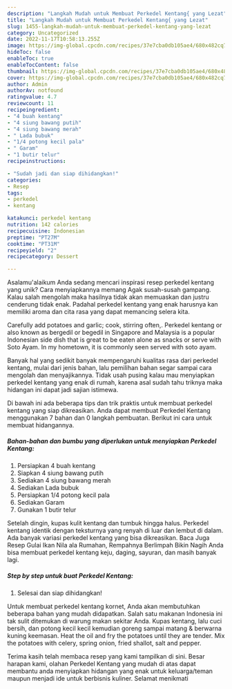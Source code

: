 ```yaml
---
description: "Langkah Mudah untuk Membuat Perkedel Kentang{ yang Lezat"
title: "Langkah Mudah untuk Membuat Perkedel Kentang{ yang Lezat"
slug: 1455-langkah-mudah-untuk-membuat-perkedel-kentang-yang-lezat
category: Uncategorized
date: 2022-11-17T10:58:13.255Z
image: https://img-global.cpcdn.com/recipes/37e7cba0db105ae4/680x482cq70/perkedel-kentang-foto-resep-utama.jpg
hideToc: false
enableToc: true
enableTocContent: false
thumbnail: https://img-global.cpcdn.com/recipes/37e7cba0db105ae4/680x482cq70/perkedel-kentang-foto-resep-utama.jpg
cover: https://img-global.cpcdn.com/recipes/37e7cba0db105ae4/680x482cq70/perkedel-kentang-foto-resep-utama.jpg
author: Admin
authorAv: notfound
ratingvalue: 4.7
reviewcount: 11
recipeingredient:
- "4 buah kentang"
- "4 siung bawang putih"
- "4 siung bawang merah"
- " Lada bubuk"
- "1/4 potong kecil pala"
- " Garam"
- "1 butir telur"
recipeinstructions:

- "Sudah jadi dan siap dihidangkan!"
categories:
- Resep
tags:
- perkedel
- kentang

katakunci: perkedel kentang 
nutrition: 142 calories
recipecuisine: Indonesian
preptime: "PT27M"
cooktime: "PT31M"
recipeyield: "2"
recipecategory: Dessert

---
```



Asalamu'alaikum Anda sedang mencari inspirasi resep perkedel kentang yang unik? Cara menyiapkannya memang Agak susah-susah gampang. Kalau salah mengolah maka hasilnya tidak akan memuaskan dan justru cenderung tidak enak. Padahal perkedel kentang yang enak harusnya kan memiliki aroma dan cita rasa yang dapat memancing selera kita.


Carefully add potatoes and garlic; cook, stirring often,. Perkedel kentang or also known as bergedil or begedil in Singapore and Malaysia is a popular Indonesian side dish that is great to be eaten alone as snacks or serve with Soto Ayam. In my hometown, it is commonly seen served with soto ayam.

Banyak hal yang sedikit banyak mempengaruhi kualitas rasa dari perkedel kentang, mulai dari jenis bahan, lalu pemilihan bahan segar sampai cara mengolah dan menyajikannya. Tidak usah pusing kalau mau menyiapkan perkedel kentang yang enak di rumah, karena asal sudah tahu triknya maka hidangan ini dapat jadi sajian istimewa.


Di bawah ini ada beberapa tips dan trik praktis untuk membuat perkedel kentang yang siap dikreasikan. Anda dapat membuat Perkedel Kentang menggunakan 7 bahan dan 0 langkah pembuatan. Berikut ini cara untuk membuat hidangannya.

<!--inarticleads1-->

##### Bahan-bahan dan bumbu yang diperlukan untuk menyiapkan Perkedel Kentang:

1. Persiapkan 4 buah kentang
1. Siapkan 4 siung bawang putih
1. Sediakan 4 siung bawang merah
1. Sediakan  Lada bubuk
1. Persiapkan 1/4 potong kecil pala
1. Sediakan  Garam
1. Gunakan 1 butir telur


Setelah dingin, kupas kulit kentang dan tumbuk hingga halus. Perkedel kentang identik dengan teksturnya yang renyah di luar dan lembut di dalam. Ada banyak variasi perkedel kentang yang bisa dikreasikan. Baca Juga Resep Gulai Ikan Nila ala Rumahan, Rempahnya Berlimpah Bikin Nagih Anda bisa membuat perkedel kentang keju, daging, sayuran, dan masih banyak lagi. 

<!--inarticleads2-->

##### Step by step untuk buat Perkedel Kentang:


1. Selesai dan siap dihidangkan!

Untuk membuat perkedel kentang kornet, Anda akan membutuhkan beberapa bahan yang mudah didapatkan. Salah satu makanan Indonesia ini tak sulit ditemukan di warung makan sekitar Anda. Kupas kentang, lalu cuci bersih, dan potong kecil kecil kemudian goreng sampai matang &amp; berwarna kuning keemasan. Heat the oil and fry the potatoes until they are tender. Mix the potatoes with celery, spring onion, fried shallot, salt and pepper. 

Terima kasih telah membaca resep yang kami tampilkan di sini. Besar harapan kami, olahan Perkedel Kentang yang mudah di atas dapat membantu anda menyiapkan hidangan yang enak untuk keluarga/teman maupun menjadi ide untuk berbisnis kuliner. Selamat menikmati
